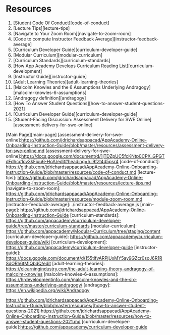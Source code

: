 # Resources

1. [Student Code Of Conduct][code-of-conduct]
2. [Lecture Tips][lecture-tips]
3. [Navigate to Your Zoom Room][navigate-to-zoom-room]
4. [Code to compute Instructor Feedback Average][instructor-feedback-average]
5. [Curriculum Developer Guide][curriculum-developer-guide]
6. [Modular Curriculum][modular-curriculum]
7. [Curriculum Standards][curriculum-standards]
8. [How App Academy Develops Curriculum Reading List][curriculum-development]
9. [Instructor Guide][instructor-guide]
10. [Adult Learning Theories][adult-learning-theories]
11. [Malcolm Knowles and the 6 Assumptions Underlying Andragogy][malcolm-knowles-6-assumptions]
12. [Andragogy definition][andragogy]
13. [How To Answer Student Questions][how-to-answer-student-questions-2021]
14. [Curriculum Developer Guide][curriculum-developer-guide]
15. [Student-Facing Discussion: Assessment Delivery for SWE
    Online][assessment-delivery-for-swe-online]

[Main Page][main-page]
[assessment-delivery-for-swe-online]:https://github.com/jdrichardsappacad/AppAcademy-Online-Onboarding-Instruction-Guide/blob/master/resources/assessment-delivery-for-swe-online.md
[assessment-delivery-for-swe-online]:https://docs.google.com/document/d/1jTDZpUC5fcKNtp0CPX_GPGTdFdhcc1ov3kFiuu6-HoA/edit#heading=h.i9fzt4d5psr4
[code-of-conduct]: https://github.com/jdrichardsappacad/AppAcademy-Online-Onboarding-Instruction-Guide/blob/master/resources/code-of-conduct.md
[lecture-tips]: https://github.com/jdrichardsappacad/AppAcademy-Online-Onboarding-Instruction-Guide/blob/master/resources/lecture-tips.md
[navigate-to-zoom-room]: https://github.com/jdrichardsappacad/AppAcademy-Online-Onboarding-Instruction-Guide/blob/master/resources/module-zoom-room.md
[instructor-feedback-average]: ./instructor-feedback-average.js
[main-page]: https://github.com/jdrichardsappacad/AppAcademy-Online-Onboarding-Instruction-Guide
[curriculum-standards]: https://github.com/appacademy/curriculum-developer-guide/tree/master/curriculum-standards
[modular-curriculum]: https://github.com/appacademy/Modular-Curriculum/tree/staging/content
[curriculum-developer-guide]: https://github.com/appacademy/curriculum-developer-guide/wiki
[curriculum-development]: https://github.com/appacademy/curriculum-developer-guide
[instructor-guide]: https://docs.google.com/document/d/155tlfvARPjUxMY5ay9GZcr0soJ6R1RSdORh6tMIQbdQ/edit
[adult-learning-theories]: https://elearningindustry.com/the-adult-learning-theory-andragogy-of-malcolm-knowles
[malcolm-knowles-6-assumptions]: https://hrdevelopmentinfo.com/malcolm-knowles-and-the-six-assumptions-underlying-andragogy/
[andragogy]: https://en.wikipedia.org/wiki/Andragogy

https://github.com/jdrichardsappacad/AppAcademy-Online-Onboarding-Instruction-Guide/blob/master/resources/[how-to-answer-student-questions-2021]:https://github.com/jdrichardsappacad/AppAcademy-Online-Onboarding-Instruction-Guide/blob/master/resources/how-to-answer-student-questions-2021.md
[curriculum-developer-guide]:https://github.com/appacademy/curriculum-developer-guide
